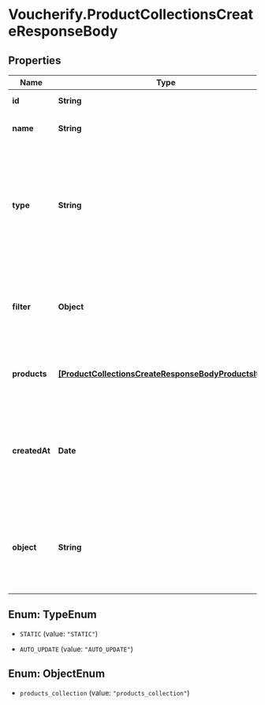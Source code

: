 # Voucherify.ProductCollectionsCreateResponseBody

## Properties

Name | Type | Description | Notes
------------ | ------------- | ------------- | -------------
**id** | **String** | Product collection ID. | [optional] 
**name** | **String** | Unique user-defined product collection name. | [optional] 
**type** | **String** | Describes whether the product collection is dynamic (products come in and leave based on set criteria) or static (manually selected products). | [optional] 
**filter** | **Object** | Defines a set of criteria and boundary conditions for an &#x60;AUTO_UPDATE&#x60; product collection type. | [optional] 
**products** | [**[ProductCollectionsCreateResponseBodyProductsItem]**](ProductCollectionsCreateResponseBodyProductsItem.md) | Defines a set of products for a &#x60;STATIC&#x60; product collection type. | [optional] 
**createdAt** | **Date** | Timestamp representing the date and time when the product collection was created. The value is shown in the ISO 8601 format. | [optional] 
**object** | **String** | The type of the object represented by JSON. This object stores information about the static product collection. | [optional] [default to &#39;products_collection&#39;]



## Enum: TypeEnum


* `STATIC` (value: `"STATIC"`)

* `AUTO_UPDATE` (value: `"AUTO_UPDATE"`)





## Enum: ObjectEnum


* `products_collection` (value: `"products_collection"`)




